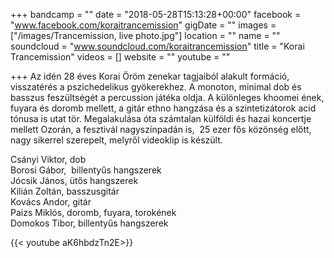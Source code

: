 +++
bandcamp = ""
date = "2018-05-28T15:13:28+00:00"
facebook = "www.facebook.com/koraitrancemission"
gigDate = ""
images = ["/images/Trancemission, live photo.jpg"]
location = ""
name = ""
soundcloud = "www.soundcloud.com/koraitrancemission"
title = "Korai Trancemission"
videos = []
website = ""
youtube = ""

+++
Az idén 28 éves Korai Öröm zenekar tagjaiból alakult formáció, visszatérés a pszichedelikus gyökerekhez. A monoton, minimal dob és basszus feszültségét a percussion játéka oldja. A különleges khoomei ének, fuyara és doromb mellett, a gitár ethno hangzása és a szintetizátorok acid tónusa is utat tör. Megalakulása óta számtalan külföldi és hazai koncertje mellett Ozorán, a fesztivál nagyszínpadán is,  25 ezer fős közönség előtt, nagy sikerrel szerepelt, melyről videoklip is készült.    
  
Csányi Viktor, dob  
Borosi Gábor,  billentyűs hangszerek  
Jócsik János, ütős hangszerek  
Kilián Zoltán, basszusgitár   
Kovács Andor, gitár  
Paizs Miklós, doromb, fuyara, torokének  
Domokos Tibor, billentyűs hangszerek

{{< youtube aK6hbdzTn2E>}}